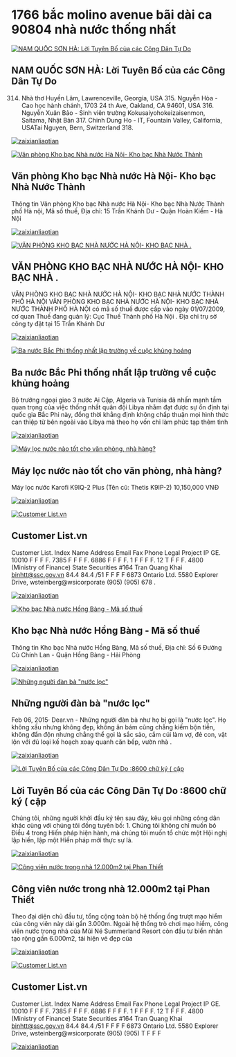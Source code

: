 # 1766 bắc molino avenue bãi dài ca 90804 nhà nước thống nhất
<a href="https://mnn.zoosnet.net/LR/Chatpre.aspx?id=MNN94995150&p=https://topgrinding.com/" target="_blank">![NAM QUỐC SƠN HÀ: Lời Tuyên Bố của các Công Dân Tự Do](https://github.com/technlg/images/blob/main/27.jpg)</a>
## NAM QUỐC SƠN HÀ: Lời Tuyên Bố của các Công Dân Tự Do
314. Nhà thơ Huyền Lâm, Lawrenceville, Georgia, USA 315. Nguyễn Hòa - Cao học hành chánh, 1703 24 th Ave, Oakland, CA 94601, USA 316. Nguyễn Xuân Bảo - Sinh viên trường Kokusaiyohokeizaisenmon, Saitama, Nhật Bản 317. Chinh Dung Ho - IT, Fountain Valley, California, USATai Nguyen, Bern, Switzerland 318.
<a href="https://mnn.zoosnet.net/LR/Chatpre.aspx?id=MNN94995150&p=https://topgrinding.com/" target="_blank"><img src="https://github.com/technlg/images/raw/main/chat11.jpg" alt="zaixianliaotian"/></a><a href="//whatsapp.shibangsoft.com/WhatsApp.php" ><img src="https://github.com/technlg/images/raw/main/chat11.png" alt=""></a>
<a href="https://mnn.zoosnet.net/LR/Chatpre.aspx?id=MNN94995150&p=https://topgrinding.com/" target="_blank">![Văn phòng Kho bạc Nhà nước Hà Nội- Kho bạc Nhà Nước Thành ](https://github.com/technlg/images/blob/main/28.jpg)</a>
## Văn phòng Kho bạc Nhà nước Hà Nội- Kho bạc Nhà Nước Thành 
Thông tin Văn phòng Kho bạc Nhà nước Hà Nội- Kho bạc Nhà Nước Thành phố Hà nội, Mã số thuế, Địa chỉ: 15 Trần Khánh Dư - Quận Hoàn Kiếm - Hà Nội
<a href="https://mnn.zoosnet.net/LR/Chatpre.aspx?id=MNN94995150&p=https://topgrinding.com/" target="_blank"><img src="https://github.com/technlg/images/raw/main/chat11.jpg" alt="zaixianliaotian"/></a><a href="//whatsapp.shibangsoft.com/WhatsApp.php" ><img src="https://github.com/technlg/images/raw/main/chat11.png" alt=""></a>
<a href="https://mnn.zoosnet.net/LR/Chatpre.aspx?id=MNN94995150&p=https://topgrinding.com/" target="_blank">![VĂN PHÒNG KHO BẠC NHÀ NƯỚC HÀ NỘI- KHO BẠC NHÀ .](https://github.com/technlg/images/blob/main/44.jpg)</a>
## VĂN PHÒNG KHO BẠC NHÀ NƯỚC HÀ NỘI- KHO BẠC NHÀ .
VĂN PHÒNG KHO BẠC NHÀ NƯỚC HÀ NỘI- KHO BẠC NHÀ NƯỚC THÀNH PHỐ HÀ NỘI VĂN PHÒNG KHO BẠC NHÀ NƯỚC HÀ NỘI- KHO BẠC NHÀ NƯỚC THÀNH PHỐ HÀ NỘI có mã số thuế được cấp vào ngày 01/07/2009, cơ quan Thuế đang quản lý: Cục Thuế Thành phố Hà Nội . Địa chỉ trụ sở công ty đặt tại 15 Trần Khánh Dư 
<a href="https://mnn.zoosnet.net/LR/Chatpre.aspx?id=MNN94995150&p=https://topgrinding.com/" target="_blank"><img src="https://github.com/technlg/images/raw/main/chat11.jpg" alt="zaixianliaotian"/></a><a href="//whatsapp.shibangsoft.com/WhatsApp.php" ><img src="https://github.com/technlg/images/raw/main/chat11.png" alt=""></a>
<a href="https://mnn.zoosnet.net/LR/Chatpre.aspx?id=MNN94995150&p=https://topgrinding.com/" target="_blank">![Ba nước Bắc Phi thống nhất lập trường về cuộc khủng hoảng ](https://github.com/technlg/images/blob/main/58.jpg)</a>
## Ba nước Bắc Phi thống nhất lập trường về cuộc khủng hoảng 
Bộ trưởng ngoại giao 3 nước Ai Cập, Algeria và Tunisia đã nhấn mạnh tầm quan trọng của việc thống nhất quân đội Libya nhằm đạt được sự ổn định tại quốc gia Bắc Phi này, đồng thời khẳng định không chấp thuận mọi hình thức can thiệp từ bên ngoài vào Libya mà theo họ vốn chỉ làm phức tạp thêm tình 
<a href="https://mnn.zoosnet.net/LR/Chatpre.aspx?id=MNN94995150&p=https://topgrinding.com/" target="_blank"><img src="https://github.com/technlg/images/raw/main/chat11.jpg" alt="zaixianliaotian"/></a><a href="//whatsapp.shibangsoft.com/WhatsApp.php" ><img src="https://github.com/technlg/images/raw/main/chat11.png" alt=""></a>
<a href="https://mnn.zoosnet.net/LR/Chatpre.aspx?id=MNN94995150&p=https://topgrinding.com/" target="_blank">![Máy lọc nước nào tốt cho văn phòng, nhà hàng?](https://github.com/technlg/images/blob/main/45.jpg)</a>
## Máy lọc nước nào tốt cho văn phòng, nhà hàng?
Máy lọc nước Karofi K9IQ-2 Plus (Tên cũ: Thetis K9IP-2) 10,150,000 VNĐ
<a href="https://mnn.zoosnet.net/LR/Chatpre.aspx?id=MNN94995150&p=https://topgrinding.com/" target="_blank"><img src="https://github.com/technlg/images/raw/main/chat11.jpg" alt="zaixianliaotian"/></a><a href="//whatsapp.shibangsoft.com/WhatsApp.php" ><img src="https://github.com/technlg/images/raw/main/chat11.png" alt=""></a>
<a href="https://mnn.zoosnet.net/LR/Chatpre.aspx?id=MNN94995150&p=https://topgrinding.com/" target="_blank">![Customer List.vn](https://github.com/technlg/images/blob/main/6.jpg)</a>
## Customer List.vn
Customer List. Index Name Address Email Fax Phone Legal Project IP GE. 10010 F F F F. 7385 F F F F. 6886 F F F F. 1 F F F F. 12 T F F F. 4800 (Ministry of Finance) State Securities #164 Tran Quang Khai binhtt@ssc.gov.vn 84.4 84.4 /51 F F F F 6873 Ontario Ltd. 5580 Explorer Drive, wsteinberg@wsicorporate (905) (905) 678 .
<a href="https://mnn.zoosnet.net/LR/Chatpre.aspx?id=MNN94995150&p=https://topgrinding.com/" target="_blank"><img src="https://github.com/technlg/images/raw/main/chat11.jpg" alt="zaixianliaotian"/></a><a href="//whatsapp.shibangsoft.com/WhatsApp.php" ><img src="https://github.com/technlg/images/raw/main/chat11.png" alt=""></a>
<a href="https://mnn.zoosnet.net/LR/Chatpre.aspx?id=MNN94995150&p=https://topgrinding.com/" target="_blank">![Kho bạc Nhà nước Hồng Bàng - Mã số thuế ](https://github.com/technlg/images/blob/main/13.jpg)</a>
## Kho bạc Nhà nước Hồng Bàng - Mã số thuế 
Thông tin Kho bạc Nhà nước Hồng Bàng, Mã số thuế, Địa chỉ: Số 6 Đường Cù Chính Lan - Quận Hồng Bàng - Hải Phòng
<a href="https://mnn.zoosnet.net/LR/Chatpre.aspx?id=MNN94995150&p=https://topgrinding.com/" target="_blank"><img src="https://github.com/technlg/images/raw/main/chat11.jpg" alt="zaixianliaotian"/></a><a href="//whatsapp.shibangsoft.com/WhatsApp.php" ><img src="https://github.com/technlg/images/raw/main/chat11.png" alt=""></a>
<a href="https://mnn.zoosnet.net/LR/Chatpre.aspx?id=MNN94995150&p=https://topgrinding.com/" target="_blank">![Những người đàn bà "nước lọc"](https://github.com/technlg/images/blob/main/24.jpg)</a>
## Những người đàn bà "nước lọc"
Feb 06, 2015· Dear.vn - Những người đàn bà như họ bị gọi là "nước lọc". Họ không xấu nhưng không đẹp, không ăn bám cũng chẳng kiếm bộn tiền, không đần độn nhưng chẳng thể gọi là sắc sảo, cắm cúi làm vợ, đẻ con, vật lộn với đủ loại kế hoạch xoay quanh căn bếp, vườn nhà .
<a href="https://mnn.zoosnet.net/LR/Chatpre.aspx?id=MNN94995150&p=https://topgrinding.com/" target="_blank"><img src="https://github.com/technlg/images/raw/main/chat11.jpg" alt="zaixianliaotian"/></a><a href="//whatsapp.shibangsoft.com/WhatsApp.php" ><img src="https://github.com/technlg/images/raw/main/chat11.png" alt=""></a>
<a href="https://mnn.zoosnet.net/LR/Chatpre.aspx?id=MNN94995150&p=https://topgrinding.com/" target="_blank">![Lời Tuyên Bố của các Công Dân Tự Do :8600 chữ ký ( cập ](https://github.com/technlg/images/blob/main/65.jpg)</a>
## Lời Tuyên Bố của các Công Dân Tự Do :8600 chữ ký ( cập 
Chúng tôi, những người khởi đầu ký tên sau đây, kêu gọi những công dân khác cùng với chúng tôi đồng tuyên bố: 1. Chúng tôi không chỉ muốn bỏ Điều 4 trong Hiến pháp hiện hành, mà chúng tôi muốn tổ chức một Hội nghị lập hiến, lập một Hiến pháp mới thực sự là.
<a href="https://mnn.zoosnet.net/LR/Chatpre.aspx?id=MNN94995150&p=https://topgrinding.com/" target="_blank"><img src="https://github.com/technlg/images/raw/main/chat11.jpg" alt="zaixianliaotian"/></a><a href="//whatsapp.shibangsoft.com/WhatsApp.php" ><img src="https://github.com/technlg/images/raw/main/chat11.png" alt=""></a>
<a href="https://mnn.zoosnet.net/LR/Chatpre.aspx?id=MNN94995150&p=https://topgrinding.com/" target="_blank">![Công viên nước trong nhà 12.000m2 tại Phan Thiết](https://github.com/technlg/images/blob/main/64.jpg)</a>
## Công viên nước trong nhà 12.000m2 tại Phan Thiết
Theo đại diện chủ đầu tư, tổng cộng toàn bộ hệ thống ống trượt mạo hiểm của công viên này dài gần 3.000m. Ngoài hệ thống trò chơi mạo hiểm, công viên nước trong nhà của Mũi Né Summerland Resort còn đầu tư biển nhân tạo rộng gần 6.000m2, tái hiện vẻ đẹp của 
<a href="https://mnn.zoosnet.net/LR/Chatpre.aspx?id=MNN94995150&p=https://topgrinding.com/" target="_blank"><img src="https://github.com/technlg/images/raw/main/chat11.jpg" alt="zaixianliaotian"/></a><a href="//whatsapp.shibangsoft.com/WhatsApp.php" ><img src="https://github.com/technlg/images/raw/main/chat11.png" alt=""></a>
<a href="https://mnn.zoosnet.net/LR/Chatpre.aspx?id=MNN94995150&p=https://topgrinding.com/" target="_blank">![Customer List.vn](https://github.com/technlg/images/blob/main/54.jpg)</a>
## Customer List.vn
Customer List. Index Name Address Email Fax Phone Legal Project IP GE. 10010 F F F F. 7385 F F F F. 6886 F F F F. 1 F F F F. 12 T F F F. 4800 (Ministry of Finance) State Securities #164 Tran Quang Khai binhtt@ssc.gov.vn 84.4 84.4 /51 F F F F 6873 Ontario Ltd. 5580 Explorer Drive, wsteinberg@wsicorporate (905) (905) T F F F
<a href="https://mnn.zoosnet.net/LR/Chatpre.aspx?id=MNN94995150&p=https://topgrinding.com/" target="_blank"><img src="https://github.com/technlg/images/raw/main/chat11.jpg" alt="zaixianliaotian"/></a><a href="//whatsapp.shibangsoft.com/WhatsApp.php" ><img src="https://github.com/technlg/images/raw/main/chat11.png" alt=""></a>
